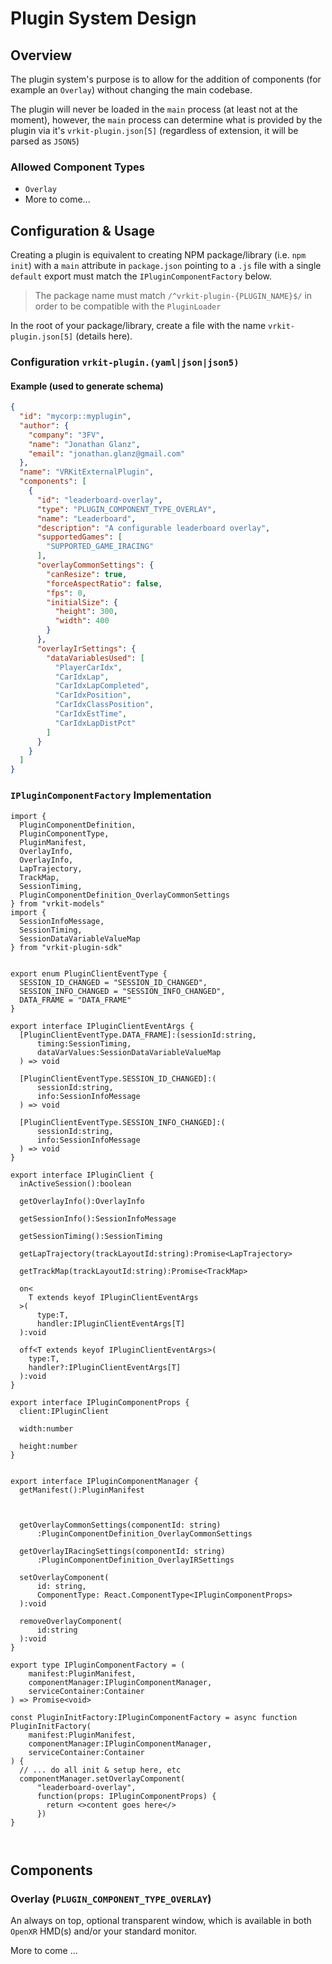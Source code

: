 # Plugin System Design

## Overview

The plugin system's purpose is to allow for the addition of components
(for example an `Overlay`) without changing the main codebase.

The plugin will never be loaded in the `main` process (at least not at the
moment), however, the `main` process can determine what is provided by the
plugin via
it's `vrkit-plugin.json[5]` (regardless of extension, it will be parsed as
`JSON5`)

### Allowed Component Types

- `Overlay`
- More to come...

## Configuration & Usage

Creating a plugin is equivalent to creating NPM package/library (i.e.
`npm init`) with a `main` attribute in `package.json` pointing to a `.js`
file with a single `default` export must match the `IPluginComponentFactory` below.

> The package name must match `/^vrkit-plugin-{PLUGIN_NAME}$/` in order to be
> compatible with the `PluginLoader`

In the root of your package/library, create a file with the name
`vrkit-plugin.json[5]` (details here).

### Configuration `vrkit-plugin.(yaml|json|json5)`

#### Example (used to generate schema)

```json
{
  "id": "mycorp::myplugin",
  "author": {
    "company": "3FV",
    "name": "Jonathan Glanz",
    "email": "jonathan.glanz@gmail.com"
  },
  "name": "VRKitExternalPlugin",
  "components": [
    {
      "id": "leaderboard-overlay",
      "type": "PLUGIN_COMPONENT_TYPE_OVERLAY",
      "name": "Leaderboard",
      "description": "A configurable leaderboard overlay",
      "supportedGames": [
        "SUPPORTED_GAME_IRACING"
      ],
      "overlayCommonSettings": {
        "canResize": true,
        "forceAspectRatio": false,
        "fps": 0,
        "initialSize": {
          "height": 300,
          "width": 400
        }
      },
      "overlayIrSettings": {
        "dataVariablesUsed": [
          "PlayerCarIdx",
          "CarIdxLap",
          "CarIdxLapCompleted",
          "CarIdxPosition",
          "CarIdxClassPosition",
          "CarIdxEstTime",
          "CarIdxLapDistPct"
        ]
      }
    }
  ]
}
```

### `IPluginComponentFactory` Implementation

```tsx
import {
  PluginComponentDefinition,
  PluginComponentType,
  PluginManifest,
  OverlayInfo,
  OverlayInfo,
  LapTrajectory,
  TrackMap,
  SessionTiming,
  PluginComponentDefinition_OverlayCommonSettings
} from "vrkit-models"
import {
  SessionInfoMessage,
  SessionTiming,
  SessionDataVariableValueMap
} from "vrkit-plugin-sdk"


export enum PluginClientEventType {
  SESSION_ID_CHANGED = "SESSION_ID_CHANGED",
  SESSION_INFO_CHANGED = "SESSION_INFO_CHANGED",
  DATA_FRAME = "DATA_FRAME"
}

export interface IPluginClientEventArgs {
  [PluginClientEventType.DATA_FRAME]:(sessionId:string,
      timing:SessionTiming,
      dataVarValues:SessionDataVariableValueMap
  ) => void
  
  [PluginClientEventType.SESSION_ID_CHANGED]:(
      sessionId:string,
      info:SessionInfoMessage
  ) => void
  
  [PluginClientEventType.SESSION_INFO_CHANGED]:(
      sessionId:string,
      info:SessionInfoMessage
  ) => void
}

export interface IPluginClient {
  inActiveSession():boolean
  
  getOverlayInfo():OverlayInfo
  
  getSessionInfo():SessionInfoMessage
  
  getSessionTiming():SessionTiming
  
  getLapTrajectory(trackLayoutId:string):Promise<LapTrajectory>
  
  getTrackMap(trackLayoutId:string):Promise<TrackMap>
  
  on<
    T extends keyof IPluginClientEventArgs
  >(
      type:T,
      handler:IPluginClientEventArgs[T] 
  ):void
  
  off<T extends keyof IPluginClientEventArgs>(
    type:T,
    handler?:IPluginClientEventArgs[T]
  ):void
}

export interface IPluginComponentProps {
  client:IPluginClient
  
  width:number
  
  height:number
}


export interface IPluginComponentManager {
  getManifest():PluginManifest
  
  
  
  getOverlayCommonSettings(componentId: string)
      :PluginComponentDefinition_OverlayCommonSettings
  
  getOverlayIRacingSettings(componentId: string)
      :PluginComponentDefinition_OverlayIRSettings
  
  setOverlayComponent(
      id: string,
      ComponentType: React.ComponentType<IPluginComponentProps>
  ):void
  
  removeOverlayComponent( 
      id:string
  ):void
}

export type IPluginComponentFactory = (
    manifest:PluginManifest,
    componentManager:IPluginComponentManager,
    serviceContainer:Container
) => Promise<void>

const PluginInitFactory:IPluginComponentFactory = async function PluginInitFactory(
    manifest:PluginManifest,
    componentManager:IPluginComponentManager,
    serviceContainer:Container
) {
  // ... do all init & setup here, etc
  componentManager.setOverlayComponent(
      "leaderboard-overlay", 
      function(props: IPluginComponentProps) {
        return <>content goes here</>
      })
}



```

## Components

### Overlay (`PLUGIN_COMPONENT_TYPE_OVERLAY`)

An always on top, optional transparent window, which is available in both
`OpenXR` HMD(s) and/or your standard monitor.

More to come ...


